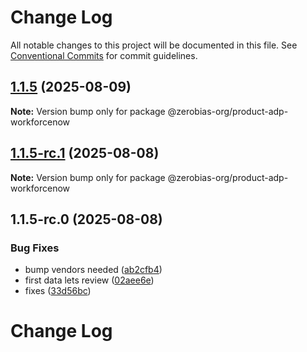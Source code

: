 # Change Log

All notable changes to this project will be documented in this file.
See [Conventional Commits](https://conventionalcommits.org) for commit guidelines.

## [1.1.5](https://github.com/zerobias-org/product/compare/@zerobias-org/product-adp-workforcenow@1.1.5-rc.1...@zerobias-org/product-adp-workforcenow@1.1.5) (2025-08-09)

**Note:** Version bump only for package @zerobias-org/product-adp-workforcenow





## [1.1.5-rc.1](https://github.com/zerobias-org/product/compare/@zerobias-org/product-adp-workforcenow@1.1.5-rc.0...@zerobias-org/product-adp-workforcenow@1.1.5-rc.1) (2025-08-08)

**Note:** Version bump only for package @zerobias-org/product-adp-workforcenow





## 1.1.5-rc.0 (2025-08-08)


### Bug Fixes

* bump vendors needed ([ab2cfb4](https://github.com/zerobias-org/product/commit/ab2cfb4a9cf2e3008e08b068f98011fec096c932))
* first data lets review ([02aee6e](https://github.com/zerobias-org/product/commit/02aee6e8c4f11675de7c63a00f4c8254a67a4dd7))
* fixes ([33d56bc](https://github.com/zerobias-org/product/commit/33d56bcaedf3fa5e3939a33c0fb57eda53539d05))





# Change Log

